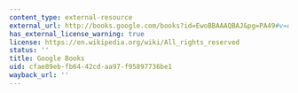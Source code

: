 ```yaml
---
content_type: external-resource
external_url: http://books.google.com/books?id=EwoBBAAAQBAJ&pg=PA49#v=onepage
has_external_license_warning: true
license: https://en.wikipedia.org/wiki/All_rights_reserved
status: ''
title: Google Books
uid: cfae89eb-fb64-42cd-aa97-f95897736be1
wayback_url: ''
---
```

